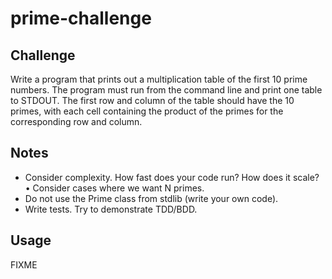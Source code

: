 # prime-challenge

## Challenge

Write a program that prints out a multiplication table of the first 10 prime numbers.
The program must run from the command line and print one table to STDOUT.
The first row and column of the table should have the 10 primes, with each cell containing the product of the primes for the corresponding row and column.

## Notes

* Consider complexity. How fast does your code run? How does it scale? • Consider cases where we want N primes.
* Do not use the Prime class from stdlib (write your own code).
* Write tests. Try to demonstrate TDD/BDD.

## Usage

FIXME

